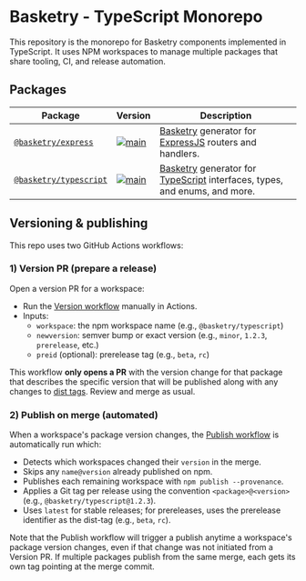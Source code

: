 # Basketry - TypeScript Monorepo

This repository is the monorepo for Basketry components implemented in TypeScript. It uses NPM workspaces to manage multiple packages that share tooling, CI, and release automation.

## Packages

| Package                                       | Version                                                                                                          | Description                                                                                                                         |
| --------------------------------------------- | ---------------------------------------------------------------------------------------------------------------- | ----------------------------------------------------------------------------------------------------------------------------------- |
| [`@basketry/express`](packages/express)       | [![main](https://img.shields.io/npm/v/@basketry/express)](https://www.npmjs.com/package/@basketry/express)       | [Basketry](https://basketry.io) generator for [ExpressJS](https://expressjs.com//) routers and handlers.                            |
| [`@basketry/typescript`](packages/typescript) | [![main](https://img.shields.io/npm/v/@basketry/typescript)](https://www.npmjs.com/package/@basketry/typescript) | [Basketry](https://basketry.io) generator for [TypeScript](https://www.typescriptlang.org/) interfaces, types, and enums, and more. |

## Versioning & publishing

This repo uses two GitHub Actions workflows:

### 1) Version PR (prepare a release)

Open a version PR for a workspace:

- Run the [Version workflow](https://github.com/basketry/typescript/actions/workflows/version.yml) manually in Actions.
- Inputs:
  - `workspace`: the npm workspace name (e.g., `@basketry/typescript`)
  - `newversion`: semver bump or exact version (e.g., `minor`, `1.2.3`, `prerelease`, etc.)
  - `preid` (optional): prerelease tag (e.g., `beta`, `rc`)

This workflow **only opens a PR** with the version change for that package that describes the specific version that will be published along with any changes to [dist tags](https://docs.npmjs.com/adding-dist-tags-to-packages). Review and merge as usual.

### 2) Publish on merge (automated)

When a workspace's package version changes, the [Publish workflow](https://github.com/basketry/typescript/actions/workflows/publish.yml) is automatically run which:

- Detects which workspaces changed their `version` in the merge.
- Skips any `name@version` already published on npm.
- Publishes each remaining workspace with `npm publish --provenance`.
- Applies a Git tag per release using the convention `<package>@<version>` (e.g., `@basketry/typescript@1.2.3`).
- Uses `latest` for stable releases; for prereleases, uses the prerelease identifier as the dist-tag (e.g., `beta`, `rc`).

Note that the Publish workflow will trigger a publish anytime a workspace's package version changes, even if that change was not initiated from a Version PR. If multiple packages publish from the same merge, each gets its own tag pointing at the merge commit.
